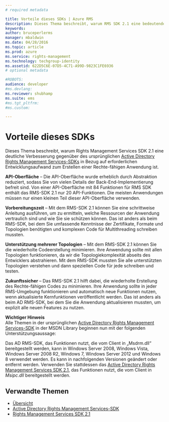 ```yaml
---
# required metadata

title: Vorteile dieses SDKs | Azure RMS
description: Dieses Thema beschreibt, warum RMS SDK 2.1 eine bedeutende Verbesserung gegenüber des ursprünglichen Active Directory Rights Management Services-SDKs ist.
keywords:
author: bruceperlerms
manager: mbaldwin
ms.date: 04/28/2016
ms.topic: article
ms.prod: azure
ms.service: rights-management
ms.technology: techgroup-identity
ms.assetid: 622D5C6E-07D5-4C71-A99D-9823C1FE6936
# optional metadata

#ROBOTS:
audience: developer
#ms.devlang:
ms.reviewer: shubhamp
ms.suite: ems
#ms.tgt_pltfrm:
#ms.custom:

---
```


# Vorteile dieses SDKs
Dieses Thema beschreibt, warum Rights Management Services SDK 2.1 eine deutliche Verbesserung gegenüber des ursprünglichen [Active Directory Rights Management Services-SDKs](https://msdn.microsoft.com/library/Cc530379) in Bezug auf erforderlichen Entwicklungsaufwand zum Erstellen einer Rechte-fähigen Anwendung ist.

**API-Oberfläche** – Die API-Oberfläche wurde erheblich durch Abstraktion reduziert, sodass Sie von vielen Details der Back-End-Implementierung befreit sind. Von einer API-Oberfläche mit 84 Funktionen für RMS SDK enthält das RMS-SDK 2.1 nur 20 API-Funktionen. Die meisten Anwendungen müssen nur einen kleinen Teil dieser API-Oberfläche verwenden.

**Vorbereitungszeit** – Mit dem RMS-SDK 2.1 können Sie eine schrittweise Anleitung ausführen, um zu ermitteln, welche Ressourcen der Anwendung vertraulich sind und wie Sie sie schützen können. Das ist anders als beim RMS-SDK, bei dem Sie umfassende Kenntnisse der Zertifikate, Formate und Topologien benötigten und komplexen Code für Multithreading schreiben mussten.

**Unterstützung mehrerer Topologien** – Mit dem RMS-SDK 2.1 können Sie die wiederholte Codeerstellung minimieren. Ihre Anwendung sollte mit allen Topologien funktionieren, da wir die Topologiekomplexität abseits des Entwicklers abstrahieren. Mit dem RMS-SDK mussten Sie alle unterstützten Topologien verstehen und dann speziellen Code für jede schreiben und testen.

**Zukunftssicher** – Das RMS-SDK 2.1 hilft dabei, die wiederholte Erstellung des Rechte-fähigen Codes zu minimieren. Ihre Anwendung sollte in jeder RMS-Umgebung funktionieren und automatisch neue Funktionen nutzen, wenn aktualisierte Kernfunktionen veröffentlicht werden. Das ist anders als beim AD RMS-SDK, bei dem Sie die Anwendung aktualisieren mussten, um explizit alle neuen Features zu nutzen.

**Wichtiger Hinweis**  
Alle Themen in der ursprünglichen [Active Directory Rights Management Services-SDK](https://msdn.microsoft.com/library/Cc530379) in der MSDN Library beginnen nun mit der folgenden Unterstützungsaussage:

Das AD RMS-SDK, das Funktionen nutzt, die vom Client in „Msdrm.dll“ bereitgestellt werden, kann in Windows Server 2008, Windows Vista, Windows Server 2008 R2, Windows 7, Windows Server 2012 und Windows 8 verwendet werden. Es kann in nachfolgenden Versionen geändert oder entfernt werden. Verwenden Sie stattdessen das [Active Directory Rights Management Services SDK 2.1](microsoft-information-protection-and-control-client-portal.md), das Funktionen nutzt, die vom Client in *Msipc.dll* bereitgestellt werden.

 

## Verwandte Themen ##
* [Übersicht](ad-rms-overview.md)
* [Active Directory Rights Management Services-SDK](https://msdn.microsoft.com/library/Cc530379)
* [Rights Management Services SDK 2.1](microsoft-information-protection-and-control-client-portal.md)
 

 


<!--HONumber=Apr16_HO4-->


